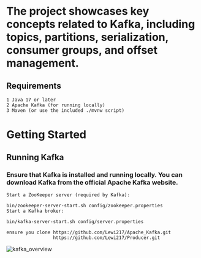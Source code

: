 # The project showcases key concepts related to Kafka, including topics, partitions, serialization, consumer groups, and offset management.
## Requirements

    1 Java 17 or later
    2 Apache Kafka (for running locally)
    3 Maven (or use the included ./mvnw script)


# Getting Started
## Running Kafka
### Ensure that Kafka is installed and running locally. You can download Kafka from the official Apache Kafka website.

    Start a ZooKeeper server (required by Kafka):

    bin/zookeeper-server-start.sh config/zookeeper.properties
    Start a Kafka broker:

    bin/kafka-server-start.sh config/server.properties   

    ensure you clone https://github.com/Lewi217/Apache_Kafka.git
                     https://github.com/Lewi217/Producer.git



  ![kafka_overview](https://github.com/user-attachments/assets/b8953050-fc96-4b9e-b4d9-c180d275c403)

